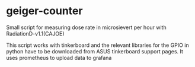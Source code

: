 # geiger-counter
Small script for measuring dose rate in microsievert per hour with RadiationD-v1.1(CAJOE)

This script works with tinkerboard and the relevant libraries for the GPIO in python have to be downloaded from ASUS tinkerboard support pages.
It uses prometheus to upload data to grafana
